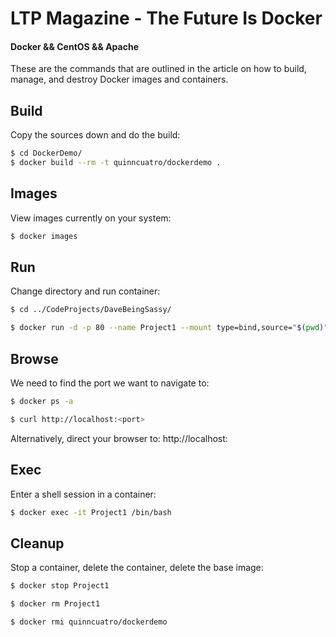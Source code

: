# LTP Magazine - The Future Is Docker

#### Docker && CentOS && Apache

These are the commands that are outlined in the article on how to build, manage, and destroy Docker images and containers.

## Build

Copy the sources down and do the build:

``` bash
$ cd DockerDemo/
$ docker build --rm -t quinncuatro/dockerdemo .
```

## Images

View images currently on your system:

``` bash
$ docker images
```

## Run

Change directory and run container:

``` bash
$ cd ../CodeProjects/DaveBeingSassy/

$ docker run -d -p 80 --name Project1 --mount type=bind,source="$(pwd)"/app/,target=/var/www/html/ quinncuatro/dockerdemo
```

## Browse

We need to find the port we want to navigate to:

``` bash
$ docker ps -a

$ curl http://localhost:<port>
```

Alternatively, direct your browser to: http://localhost:<port>

## Exec

Enter a shell session in a container:

``` bash
$ docker exec -it Project1 /bin/bash
```

## Cleanup

Stop a container, delete the container, delete the base image:

``` bash
$ docker stop Project1

$ docker rm Project1

$ docker rmi quinncuatro/dockerdemo
```

